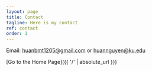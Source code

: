 ```yaml
---
layout: page
title: Contact
tagline: Here is my contact
ref: contact
order: 1
---
```


Email: huanbmt1205@gmail.com or huannguyen@ku.edu

[Go to the Home Page]({{ '/' | absolute_url }})

